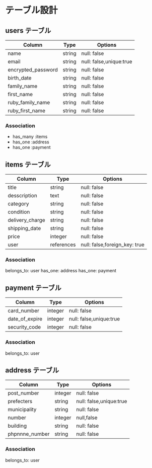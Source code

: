 # テーブル設計

## users テーブル

| Column             | Type   | Options     |
| ------------------ | ------ | ----------- |
| name               | string | null: false |
| email              | string | null: false,unique:true|
| encrypted_password | string | null: false |
| birth_date         | string | null: false |
| family_name        | string | null: false |
| first_name         | string | null: false |
| ruby_family_name   | string | null: false |
| ruby_first_name    | string | null: false |

### Association

- has_many :items
- has_one :address
- has_one :payment

## items テーブル

| Column              | Type   | Options     |
| ------------------  | ------ | ----------- |
| title               | string | null: false |
| desscription        | text   | null: false |
| category            | string | null: false |
| condition           | string | null: false |
| delivery_charge     | string | null: false |
| shipping_date       | string | null: false |
| price               | integer    | null: false |
| user                | references | null: false,foreign_key: true|

### Association
belongs_to: user
has_one: address
has_one: payment


## payment テーブル

| Column             | Type   | Options     |
| ------------------ | ------ | ----------- |
| card_number        | integer | null: false |
| date_of_expire     | integer | null: false,unique:true|
| security_code      | integer | null: false |

### Association
belongs_to: user

## address テーブル

| Column             | Type   | Options     |
| ------------------ | ------ | ----------- |
| post_number        | integer | null: false |
| prefecters         | string | null: false,unique:true|
| municipality       |string  | null: false |
| number             | integer |null,false|
| building          | string | null: false |
| phpnnne_number     | string | null: false |

### Association
belongs_to: user